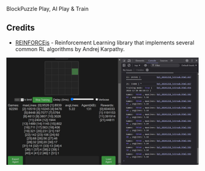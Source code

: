 BlockPuzzle Play, AI Play & Train

## Credits
- [REINFORCEjs](https://github.com/karpathy/reinforcejs) - Reinforcement Learning library that implements several common RL algorithms by Andrej Karpathy.

![5x5](bp5_20241218_5streak.jpg)
